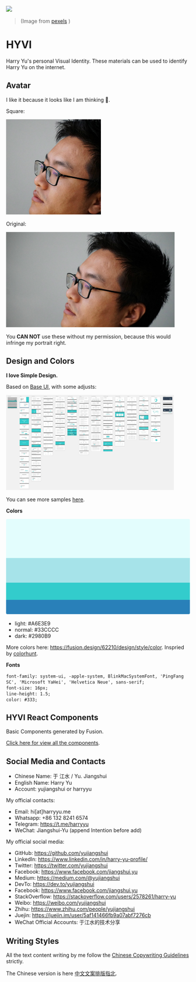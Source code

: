 ![](https://assets.sapi.work/works/HYVI.jpg)
> (Image from [pexels](https://www.pexels.com/photo/red-blue-office-purple-65880/) )

# HYVI

Harry Yu's personal Visual Identity. These materials can be used to identify Harry Yu on the internet.

## Avatar

I like it because it looks like I am thinking 🤔.

Square:

<img src="./Avatar/avatar.jpg" width="260" height="260" />

Original:

<img src="./Avatar/avatar-original.jpg" height="260" />

You **CAN NOT** use these without my permission, because this would infringe my portrait right.

## Design and Colors

**I love Simple Design.**

Based on [Base UI](https://getbaseui.com/), with some adjusts:

[<img src="./Design/preview.jpg" height="260" />](./Design/preview.jpg)

You can see more samples [here](./Design).

**Colors**

<img src="./Colors/colors.png" height="260" />

* light: #A6E3E9
* normal: #33CCCC
* dark: #2980B9

More colors here: <https://fusion.design/62210/design/style/color>. Inspried by [colorhunt](./Colors).

**Fonts**

```
font-family: system-ui, -apple-system, BlinkMacSystemFont, 'PingFang SC', 'Microsoft YaHei', 'Helvetica Neue', sans-serif;
font-size: 16px;
line-height: 1.5;
color: #333;
```

## HYVI React Components

Basic Components generated by Fusion.

[Click here for view all the components](https://fusion.design/62210/component/basic/button).

## Social Media and Contacts

* Chinese Name: 于 江水 / Yu. Jiangshui
* English Name: Harry Yu
* Account: yujiangshui or harryyu

My official contacts:

* Email: hi[at]harryyu.me
* Whatsapp: +86 132 8241 6574
* Telegram: <https://t.me/harryyu>
* WeChat: Jiangshui-Yu (append Intention before add)

My official social media:

* GitHub: <https://github.com/yujiangshui>
* LinkedIn: <https://www.linkedin.com/in/harry-yu-profile/>
* Twitter: <https://twitter.com/yujiangshui>
* Facebook: <https://www.facebook.com/jiangshui.yu>
* Medium: <https://medium.com/@yujiangshui>
* DevTo: <https://dev.to/yujiangshui>
* Facebook: <https://www.facebook.com/jiangshui.yu>
* StackOverflow: <https://stackoverflow.com/users/2578261/harry-yu>
* Weibo: <https://weibo.com/yujiangshui>
* Zhihu: <https://www.zhihu.com/people/yujiangshui>
* Juejin: <https://juejin.im/user/5af141466fb9a07abf7276cb>
* WeChat Official Accounts: 于江水的技术分享

## Writing Styles

All the text content writing by me follow the [Chinese Copywriting Guidelines](https://github.com/sparanoid/chinese-copywriting-guidelines/blob/master/README.en-US.md) strictly.

The Chinese version is here [中文文案排版指北](https://github.com/sparanoid/chinese-copywriting-guidelines/blob/master/README.zh-CN.md).
